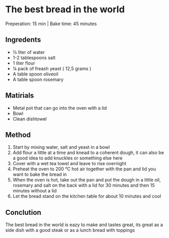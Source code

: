 # The best bread in the world

Preperation: 15 min | Bake time: 45 minutes

## Ingredents
* ½ liter of water
* 1-2 tablespoons salt
* 1 liter flour
* ¼ pack of freash yeast ( 12,5 grams )
* A table spoon oliveoil 
* A table spoon rosemary

## Matirials
* Metal pot that can go into the oven with a lid
* Bowl
* Clean dishtowel

## Method
1. Start by mixing water, salt and yeast in a bowl
2. Add flour a little at a time and knead to a coherent dough, it can also be a good idea to add knuckles or something else here
3. Cover with a wet tea towel and leave to rise overnight
4. Preheat the oven to 200 ℃ hot air together with the pan and lid you want to bake the bread in
5. When the oven is hot, take out the pan and put the dough in a little oil, rosemary and salt on the back with a lid for 30 minutes and then 15 minutes without a lid
6. Let the bread stand on the kitchen table for about 10 minutes and cool

## Conclution
The best bread in the world is eazy to make and tastes great, its great as a side dish with a good steak or as a lunch bread with toppings
